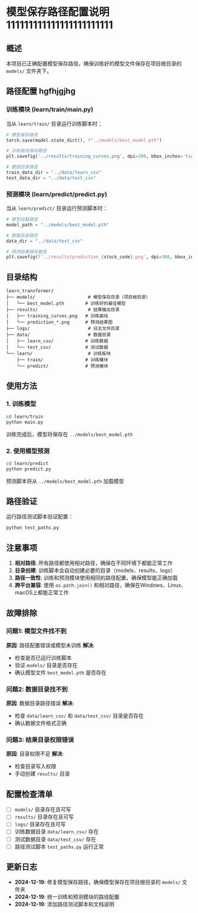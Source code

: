 # 模型保存路径配置说明111111111111111111111111

## 概述

本项目已正确配置模型保存路径，确保训练好的模型文件保存在项目根目录的 `models/` 文件夹下。

## 路径配置      hgfhjgjhg

### 训练模块 (learn/train/main.py)

当从 `learn/train/` 目录运行训练脚本时：

```python
# 模型保存路径
torch.save(model.state_dict(), f"../models/best_model.pth")

# 训练曲线保存路径
plt.savefig('../results/training_curves.png', dpi=300, bbox_inches='tight')

# 数据目录路径
train_data_dir = "../data/learn_csv"
test_data_dir = "../data/test_csv"
```

### 预测模块 (learn/predict/predict.py)

当从 `learn/predict/` 目录运行预测脚本时：

```python
# 模型加载路径
model_path = "../models/best_model.pth"

# 数据目录路径
data_dir = "../data/test_csv"

# 预测结果保存路径
plt.savefig(f'../results/prediction_{stock_code}.png', dpi=300, bbox_inches='tight')
```

## 目录结构

```
learn_transformer/
├── models/                    # 模型保存目录（项目根目录）
│   └── best_model.pth        # 训练好的最佳模型
├── results/                   # 结果输出目录
│   ├── training_curves.png   # 训练曲线
│   └── prediction_*.png      # 预测结果图
├── logs/                      # 日志文件目录
├── data/                      # 数据目录
│   ├── learn_csv/            # 训练数据
│   └── test_csv/             # 测试数据
└── learn/                     # 训练板块
    ├── train/                # 训练模块
    └── predict/              # 预测模块
```

## 使用方法

### 1. 训练模型

```bash
cd learn/train
python main.py
```

训练完成后，模型将保存在 `../models/best_model.pth`

### 2. 使用模型预测

```bash
cd learn/predict
python predict.py
```

预测脚本将从 `../models/best_model.pth` 加载模型

## 路径验证

运行路径测试脚本验证配置：

```bash
python test_paths.py
```

## 注意事项

1. **相对路径**: 所有路径都使用相对路径，确保在不同环境下都能正常工作
2. **目录创建**: 训练脚本会自动创建必要的目录（models、results、logs）
3. **路径一致性**: 训练和预测模块使用相同的路径配置，确保模型能正确加载
4. **跨平台兼容**: 使用 `os.path.join()` 和相对路径，确保在Windows、Linux、macOS上都能正常工作

## 故障排除

### 问题1: 模型文件找不到
**原因**: 路径配置错误或模型未训练
**解决**: 
- 检查是否已运行训练脚本
- 验证 `models/` 目录是否存在
- 确认模型文件 `best_model.pth` 是否存在

### 问题2: 数据目录找不到
**原因**: 数据目录路径错误
**解决**:
- 检查 `data/learn_csv/` 和 `data/test_csv/` 目录是否存在
- 确认数据文件格式正确

### 问题3: 结果目录权限错误
**原因**: 目录权限不足
**解决**:
- 检查目录写入权限
- 手动创建 `results/` 目录

## 配置检查清单

- [ ] `models/` 目录存在且可写
- [ ] `results/` 目录存在且可写
- [ ] `logs/` 目录存在且可写
- [ ] 训练数据目录 `data/learn_csv/` 存在
- [ ] 测试数据目录 `data/test_csv/` 存在
- [ ] 路径测试脚本 `test_paths.py` 运行正常

## 更新日志

- **2024-12-19**: 修复模型保存路径，确保模型保存在项目根目录的 `models/` 文件夹
- **2024-12-19**: 统一训练和预测模块的路径配置
- **2024-12-19**: 添加路径测试脚本和文档说明 